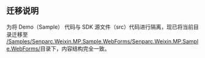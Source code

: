 ## 迁移说明

为将 Demo（Sample） 代码与 SDK 源文件（src）代码进行隔离，现已将当前目录迁移至 [/Samples/Senparc.Weixin.MP.Sample.WebForms/Senparc.Weixin.MP.Sample.WebForms/](../../../Samples/Senparc.Weixin.MP.Sample.WebForms/Senparc.Weixin.MP.Sample.WebForms/)目录下，内容结构完全一致。